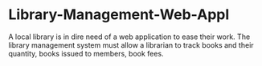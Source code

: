 # Library-Management-Web-Appl
A local library is in dire need of a web application to ease their work. The library management system must allow a librarian to track books and their quantity, books issued to members, book fees.
